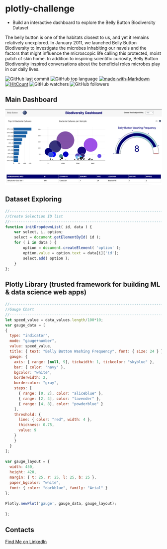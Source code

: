 # plotly-challenge
* Build an interactive dashboard to explore the Belly Button Biodiversity Dataset

The belly button is one of the habitats closest to us, and yet it remains relatively unexplored. In January 2011, we launched Belly Button Biodiversity to investigate the microbes inhabiting our navels and the factors that might influence the microscopic life calling this protected, moist patch of skin home. In addition to inspiring scientific curiosity, Belly Button Biodiversity inspired conversations about the beneficial roles microbes play in our daily lives.

![GitHub last commit](https://img.shields.io/github/last-commit/OlegRyzhkov2020/javascript-challenge)
![GitHub top language](https://img.shields.io/github/languages/top/OlegRyzhkov2020/plotly-challenge)
[![made-with-Markdown](https://img.shields.io/badge/Made%20with-Markdown-1f425f.svg)](http://commonmark.org)
[![HitCount](http://hits.dwyl.com/OlegRyzhkov2020/oil-project.svg)](http://hits.dwyl.com/OlegRyzhkov2020/plotly-challenge)
![GitHub watchers](https://img.shields.io/github/watchers/OlegRyzhkov2020/sql-challenge?label=Watch&style=social)
![GitHub followers](https://img.shields.io/github/followers/OlegRyzhkov2020?label=Follow&style=social)


## Main Dashboard

![dashboard_slide](Images/bio_dashboard.png)

## Dataset Exploring

```JavaScript
//------------------------------------------------------------------------------
//Create Selection ID list
//------------------------------------------------------------------------------
function initDropdownList( id, data ) {
    var select, i, option;
    select = document.getElementById( id );
    for ( i in data ) {
        option = document.createElement( 'option' );
        option.value = option.text = data[i]['id'];
        select.add( option );
    }
};

```
## Plotly Library (trusted framework for building ML & data science web apps)

```JavaScript
//------------------------------------------------------------------------------
//Gauge Chart
//------------------------------------------------------------------------------
let speed_value = data_values.length/100*10;
var gauge_data = [
{
  type: "indicator",
  mode: "gauge+number",
  value: speed_value,
  title: { text: "Belly Button Washing Frequency", font: { size: 24 } },
  gauge: {
    axis: { range: [null, 9], tickwidth: 1, tickcolor: "skyblue" },
    bar: { color: "navy" },
    bgcolor: "white",
    borderwidth: 2,
    bordercolor: "gray",
    steps: [
      { range: [0, 2], color: "aliceblue" },
      { range: [2, 4], color: "lavender" },
      { range: [4, 8], color: "powderblue" }
    ],
    threshold: {
      line: { color: "red", width: 4 },
      thickness: 0.75,
      value: 9
    }
    }
  }
];

var gauge_layout = {
  width: 450,
  height: 420,
  margin: { t: 25, r: 25, l: 25, b: 25 },
  paper_bgcolor: "white",
  font: { color: "darkblue", family: "Arial" }
};

Plotly.newPlot('gauge', gauge_data, gauge_layout);

};
```
## Contacts
[Find Me on
LinkedIn](https://www.linkedin.com/in/oleg-n-ryzhkov/)
